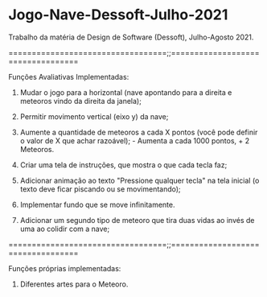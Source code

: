 # Jogo-Nave-Dessoft-Julho-2021
Trabalho da matéria de Design de Software (Dessoft), Julho-Agosto 2021.

==================================;;==================================

Funções Avaliativas Implementadas:
1) Mudar o jogo para a horizontal (nave apontando para a direita e meteoros vindo da direita da janela);

2) Permitir movimento vertical (eixo y) da nave;

3) Aumente a quantidade de meteoros a cada X pontos (você pode definir o valor de X que achar razoável); - Aumenta a cada 1000 pontos, + 2 Meteoros.

4) Criar uma tela de instruções, que mostra o que cada tecla faz;

5) Adicionar animação ao texto "Pressione qualquer tecla" na tela inicial (o texto deve ficar piscando ou se movimentando);

6) Implementar fundo que se move infinitamente.

7) Adicionar um segundo tipo de meteoro que tira duas vidas ao invés de uma ao colidir com a nave;



==================================;;==================================

Funções próprias implementadas:
1) Diferentes artes para o Meteoro.
